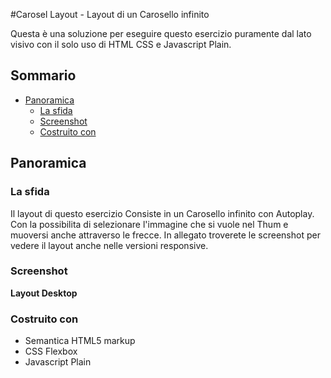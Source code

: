 #Carosel Layout - Layout di un Carosello infinito 

Questa è una soluzione per eseguire questo esercizio puramente dal lato visivo con il solo uso di HTML CSS e Javascript Plain.

## Sommario

- [Panoramica](#Panoramica)
  - [La sfida](#La-sfida)
  - [Screenshot](#screenshot)
  - [Costruito con](#costruito-con)
  

## Panoramica

### La sfida

Il layout di questo esercizio Consiste in un Carosello infinito con Autoplay.
Con la possibilita di selezionare l'immagine che si vuole nel Thum e muoversi anche attraverso le frecce.
In allegato troverete le screenshot per vedere il layout anche nelle versioni responsive.

### Screenshot

**Layout Desktop**

### Costruito con

- Semantica HTML5 markup
- CSS Flexbox
- Javascript Plain
